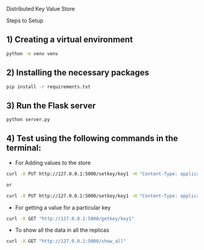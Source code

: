 Distributed Key Value Store

Steps to Setup

## 1) Creating a virtual environment
``` Bash
python -m venv venv
```

## 2) Installing the necessary packages
``` Bash
pip install -r requirements.txt
```

## 3) Run the Flask server
``` Bash
python server.py
```

## 4) Test using the following commands in the terminal:

- For Adding values to the store
``` Bash
curl -X PUT http://127.0.0.1:5000/setkey/key1 -H "Content-Type: application/json" -d '{"value":"value1"}'

or 

curl -X PUT http://127.0.0.1:5000/setkey/key1 -H "Content-Type: application/json" -d "{\"value\":\"value1\"}"
```

- For getting a value for a particular key
``` Bash
curl -X GET "http://127.0.0.1:5000/getkey/key1"        
```     

- To show all the data in all the replicas
``` Bash
curl -X GET "http://127.0.0.1:5000/show_all"        
```   